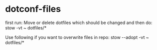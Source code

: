 # dotconf-files

first run:
Move or delete dotfiles which should be changed and then do:
stow -vt ~ dotfiles/*

Use following if you want to overwrite files in repo:
stow --adopt -vt ~ dotfiles/*
